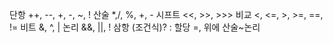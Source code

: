 단항 ++, --, +, -, ~, !
산술 *,/, %, +, - 
시프트 <<, >>, >>>
비교 <, <=, >, >=, ==, !=
비트 &, ^, |
논리 &&, ||, !
삼항 (조건식)? : 
할당 =, 위에 산술~논리
